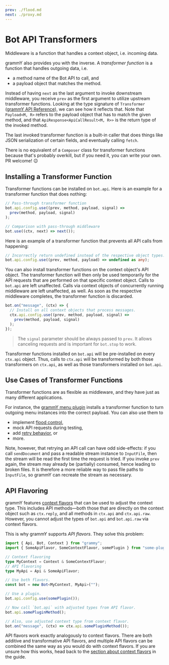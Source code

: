 ```yaml
---
prev: ./flood.md
next: ./proxy.md
---
```


# Bot API Transformers

Middleware is a function that handles a context object, i.e. incoming data.

grammY also provides you with the inverse.
A _transformer function_ is a function that handles outgoing data, i.e.

- a method name of the Bot API to call, and
- a payload object that matches the method.

Instead of having `next` as the last argument to invoke downstream middleware, you receive `prev` as the first argument to utilize upstream transformer functions.
Looking at the type signature of `Transformer` ([grammY API Reference](https://deno.land/x/grammy/mod.ts?s=Transformer)), we can see how it reflects that.
Note that `Payload<M, R>` refers to the payload object that has to match the given method, and that `ApiResponse<ApiCallResult<M, R>>` is the return type of the invoked method.

The last invoked transformer function is a built-in caller that does things like JSON serialization of certain fields, and eventually calling `fetch`.

There is no equivalent of a `Composer` class for transformer functions because that's probably overkill, but if you need it, you can write your own.
PR welcome! :wink:

## Installing a Transformer Function

Transformer functions can be installed on `bot.api`.
Here is an example for a transformer function that does nothing:

```ts
// Pass-through transformer function
bot.api.config.use((prev, method, payload, signal) =>
  prev(method, payload, signal)
);

// Comparison with pass-through middleware
bot.use((ctx, next) => next());
```

Here is an example of a transformer function that prevents all API calls from happening:

```ts
// Incorrectly return undefined instead of the respective object types.
bot.api.config.use((prev, method, payload) => undefined as any);
```

You can also install transformer functions on the context object's API object.
The transformer function will then only be used temporarily for the API requests that are performed on that specific context object.
Calls to `bot.api` are left unaffected.
Calls via context objects of concurrently running middleware are left unaffected, as well.
As soon as the respective middleware completes, the transformer function is discarded.

```ts
bot.on("message", (ctx) => {
  // Install on all context objects that process messages.
  ctx.api.config.use((prev, method, payload, signal) =>
    prev(method, payload, signal)
  );
});
```

> The `signal` parameter should be always passed to `prev`.
> It allows canceling requests and is important for `bot.stop` to work.

Transformer functions installed on `bot.api` will be pre-installed on every `ctx.api` object.
Thus, calls to `ctx.api` will be transformed by both those transformers on `ctx.api`, as well as those transformers installed on `bot.api`.

## Use Cases of Transformer Functions

Transformer functions are as flexible as middleware, and they have just as many different applications.

For instance, the [grammY menu plugin](../plugins/menu.md) installs a transformer function to turn outgoing menu instances into the correct payload.
You can also use them to

- implement [flood control](../plugins/transformer-throttler.md),
- mock API requests during testing,
- add [retry behavior](../plugins/auto-retry.md), or
- more.

Note, however, that retrying an API call can have odd side-effects: if you call `sendDocument` and pass a readable stream instance to `InputFile`, then the stream will be read the first time the request is tried.
If you invoke `prev` again, the stream may already be (partially) consumed, hence leading to broken files.
It is therefore a more reliable way to pass file paths to `InputFile`, so grammY can recreate the stream as necessary.

## API Flavoring

grammY features [context flavors](../guide/context.md#context-flavors) that can be used to adjust the context type.
This includes API methods—both those that are directly on the context object such as `ctx.reply`, and all methods in `ctx.api` and `ctx.api.raw`.
However, you cannot adjust the types of `bot.api` and `bot.api.raw` via context flavors.

This is why grammY supports _API flavors_.
They solve this problem:

```ts
import { Api, Bot, Context } from "grammy";
import { SomeApiFlavor, SomeContextFlavor, somePlugin } from "some-plugin";

// Context flavoring
type MyContext = Context & SomeContextFlavor;
// API flavoring
type MyApi = Api & SomeApiFlavor;

// Use both flavors.
const bot = new Bot<MyContext, MyApi>(""); 

// Use a plugin.
bot.api.config.use(somePlugin());

// Now call `bot.api` with adjusted types from API flavor.
bot.api.somePluginMethod();

// Also, use adjusted context type from context flavor.
bot.on("message", (ctx) => ctx.api.somePluginMethod());
```

API flavors work exactly analogously to context flavors.
There are both additive and transformative API flavors, and multiple API flavors can be combined the same way as you would do with context flavors.
If you are unsure how this works, head back to the [section about context flavors](../guide/context.md#context-flavors) in the guide.
